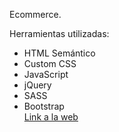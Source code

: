 Ecommerce.

Herramientas utilizadas:
- HTML Semántico
- Custom CSS
- JavaScript
- jQuery
- SASS
- Bootstrap <br/>
[Link a la web](https://martinmorici.github.io/DeLaCasa/)
